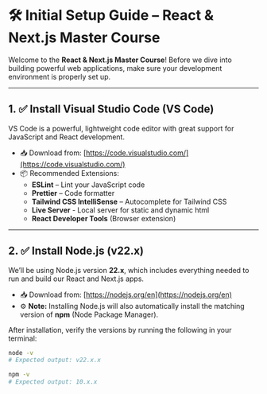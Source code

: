 # 🛠️ Initial Setup Guide – React & Next.js Master Course

Welcome to the **React & Next.js Master Course**! Before we dive into building powerful web applications, make sure your development environment is properly set up.

---

## 1. ✅ Install **Visual Studio Code (VS Code)**

VS Code is a powerful, lightweight code editor with great support for JavaScript and React development.

- 📥 Download from: [https://code.visualstudio.com/](https://code.visualstudio.com/)
- 📦 Recommended Extensions:
  - **ESLint** – Lint your JavaScript code
  - **Prettier** – Code formatter
  - **Tailwind CSS IntelliSense** – Autocomplete for Tailwind CSS
  - **Live Server** - Local server for static and dynamic html
  - **React Developer Tools** (Browser extension)

---

## 2. ✅ Install **Node.js (v22.x)**

We’ll be using Node.js version **22.x**, which includes everything needed to run and build our React and Next.js apps.

- 📥 Download from: [https://nodejs.org/en](https://nodejs.org/en)
- ⚙️ **Note:** Installing Node.js will also automatically install the matching version of **npm** (Node Package Manager).

After installation, verify the versions by running the following in your terminal:

```bash
node -v
# Expected output: v22.x.x

npm -v
# Expected output: 10.x.x
```
